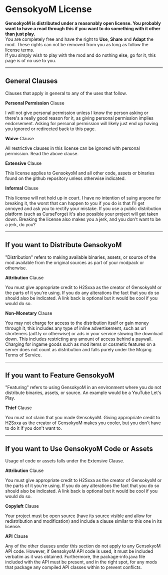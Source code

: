 # GensokyoM License

**GensokyoM is distributed under a reasonably open license. You probably want to have a read through this if you want to do something with it other than just play.**  
You are completely free and have the right to **Use**, **Share** and **Adapt** the mod. These rights can not be removed from you as long as follow the license terms.  
If you simply wish to play with the mod and do nothing else, go for it, this page is of no use to you.

* * *

## General Clauses

Clauses that apply in general to any of the uses that follow.

**Personal Permission** Clause

I will not give personal permission unless I know the person asking or there's a really good reason for it, as giving personal permission implies endorsement. Asking for personal permission will likely just end up having you ignored or redirected back to this page.

**Waive** Clause

All restrictive clauses in this license can be ignored with personal permission. Read the above clause.

**Extensive** Clause

This license applies to GensokyoM and all other code, assets or binaries found on the github repository unless otherwise indicated.

**Informal** Clause

This license will not hold up in court. I have no intention of suing anyone for breaking it, the worst that can happen to you if you do is that I'll get annoyed and ask you to rectify your mistake. If you use a public distribution platform (such as CurseForge) it's also possible your project will get taken down. Breaking the license also makes you a jerk, and you don't want to be a jerk, do you?

* * *

## If you want to **Distribute GensokyoM**

"Distribution" refers to making available binaries, assets, or source of the mod available from the original sources as part of your modpack or otherwise.

**Attribution** Clause

You must give appropriate credit to H2Sxxa as the creator of GensokyoM or the parts of it you're using. If you do any alterations the fact that you do so should also be indicated. A link back is optional but it would be cool if you would do so.

**Non-Monetary** Clause

You may not charge for access to the distribution itself or gain money through it, this includes any type of inline advertisement, such as url shorteners (adf.ly or otherwise) or ads in your service slowing the download down. This includes restricting any amount of access behind a paywall. Charging for ingame goods such as mod items or cosmetic features on a server does not count as distribution and falls purely under the Mojang Terms of Service.

* * *

## If you want to **Feature GensokyoM**

"Featuring" refers to using GensokyoM in an environment where you do not distribute binaries, assets, or source. An example would be a YouTube Let's Play.

**Thief** Clause

You must not claim that you made GensokyoM. Giving appropriate credit to H2Sxxa as the creator of GensokyoM makes you cooler, but you don't have to do it if you don't want to.

* * *

## If you want to **Use GensokyoM Code or Assets**

Usage of code or assets falls under the Extensive Clause.

**Attribution** Clause

You must give appropriate credit to H2Sxxa as the creator of GensokyoM or the parts of it you're using. If you do any alterations the fact that you do so should also be indicated. A link back is optional but it would be cool if you would do so.

**Copyleft** Clause

Your project must be open source (have its source visible and allow for redistribution and modification) and include a clause similar to this one in its license.

**API** Clause

Any of the other clauses under this section do not apply to any GensokyoM API code. However, if GensokyoM API code is used, it must be included verbatim as it was obtained. Furthermore, the package-info.java file included with the API must be present, and in the right spot, for any mods that package any compiled API classes within to prevent conflicts.  
